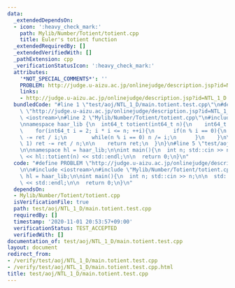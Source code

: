```yaml
---
data:
  _extendedDependsOn:
  - icon: ':heavy_check_mark:'
    path: Mylib/Number/Totient/totient.cpp
    title: Euler's totient function
  _extendedRequiredBy: []
  _extendedVerifiedWith: []
  _pathExtension: cpp
  _verificationStatusIcon: ':heavy_check_mark:'
  attributes:
    '*NOT_SPECIAL_COMMENTS*': ''
    PROBLEM: http://judge.u-aizu.ac.jp/onlinejudge/description.jsp?id=NTL_1_D
    links:
    - http://judge.u-aizu.ac.jp/onlinejudge/description.jsp?id=NTL_1_D
  bundledCode: "#line 1 \"test/aoj/NTL_1_D/main.totient.test.cpp\"\n#define PROBLEM\
    \ \"http://judge.u-aizu.ac.jp/onlinejudge/description.jsp?id=NTL_1_D\"\n\n#include\
    \ <iostream>\n#line 2 \"Mylib/Number/Totient/totient.cpp\"\n#include <cstdint>\n\
    \nnamespace haar_lib {\n  int64_t totient(int64_t n){\n    int64_t ret = n;\n\n\
    \    for(int64_t i = 2; i * i <= n; ++i){\n      if(n % i == 0){\n        ret\
    \ -= ret / i;\n        while(n % i == 0) n /= i;\n      }\n    }\n\n    if(n !=\
    \ 1) ret -= ret / n;\n\n    return ret;\n  }\n}\n#line 5 \"test/aoj/NTL_1_D/main.totient.test.cpp\"\
    \n\nnamespace hl = haar_lib;\n\nint main(){\n  int n; std::cin >> n;\n\n  std::cout\
    \ << hl::totient(n) << std::endl;\n\n  return 0;\n}\n"
  code: "#define PROBLEM \"http://judge.u-aizu.ac.jp/onlinejudge/description.jsp?id=NTL_1_D\"\
    \n\n#include <iostream>\n#include \"Mylib/Number/Totient/totient.cpp\"\n\nnamespace\
    \ hl = haar_lib;\n\nint main(){\n  int n; std::cin >> n;\n\n  std::cout << hl::totient(n)\
    \ << std::endl;\n\n  return 0;\n}\n"
  dependsOn:
  - Mylib/Number/Totient/totient.cpp
  isVerificationFile: true
  path: test/aoj/NTL_1_D/main.totient.test.cpp
  requiredBy: []
  timestamp: '2020-11-01 20:53:57+09:00'
  verificationStatus: TEST_ACCEPTED
  verifiedWith: []
documentation_of: test/aoj/NTL_1_D/main.totient.test.cpp
layout: document
redirect_from:
- /verify/test/aoj/NTL_1_D/main.totient.test.cpp
- /verify/test/aoj/NTL_1_D/main.totient.test.cpp.html
title: test/aoj/NTL_1_D/main.totient.test.cpp
---
```

